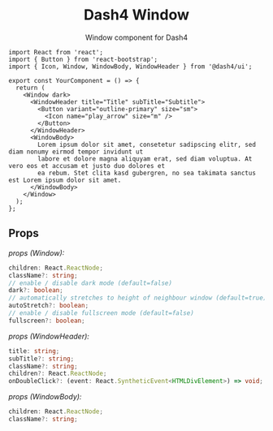 
<div align="center">
<h1>Dash4 Window</h1>

Window component for Dash4
<br />
</div>

<!-- STORY -->

```tsx
import React from 'react';
import { Button } from 'react-bootstrap';
import { Icon, Window, WindowBody, WindowHeader } from '@dash4/ui';

export const YourComponent = () => {
  return (
    <Window dark>
      <WindowHeader title="Title" subTitle="Subtitle">
        <Button variant="outline-primary" size="sm">
          <Icon name="play_arrow" size="m" />
        </Button>
      </WindowHeader>
      <WindowBody>
        Lorem ipsum dolor sit amet, consetetur sadipscing elitr, sed diam nonumy eirmod tempor invidunt ut
        labore et dolore magna aliquyam erat, sed diam voluptua. At vero eos et accusam et justo duo dolores et
        ea rebum. Stet clita kasd gubergren, no sea takimata sanctus est Lorem ipsum dolor sit amet.
      </WindowBody>
    </Window>
  );
};
```

## Props

*props (Window):*

```ts
children: React.ReactNode;
className?: string;
// enable / disable dark mode (default=false)
dark?: boolean;
// automatically stretches to height of neighbour window (default=true)
autoStretch?: boolean;
// enable / disable fullscreen mode (default=false)
fullscreen?: boolean;
```

*props (WindowHeader):*

```ts
title: string;
subTitle?: string;
className?: string;
children?: React.ReactNode;
onDoubleClick?: (event: React.SyntheticEvent<HTMLDivElement>) => void;
```

*props (WindowBody):*

```ts
children: React.ReactNode;
className?: string;
```
